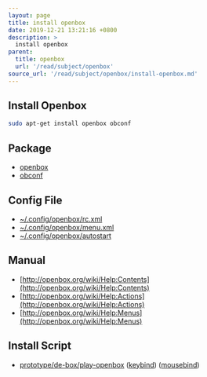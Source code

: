```yaml
---
layout: page
title: install openbox
date: 2019-12-21 13:21:16 +0800
description: >
  install openbox
parent:
  title: openbox
  url: '/read/subject/openbox'
source_url: '/read/subject/openbox/install-openbox.md'
---
```



## Install Openbox

``` sh
sudo apt-get install openbox obconf
```


## Package

* [openbox](https://packages.ubuntu.com/bionic/openbox)
* [obconf](https://packages.ubuntu.com/bionic/obconf)


## Config File

* [~/.config/openbox/rc.xml](https://github.com/samwhelp/play-ubuntu-18.04-plan/blob/master/prototype/de-box/play-openbox/config/openbox/rc.xml)
* [~/.config/openbox/menu.xml](https://github.com/samwhelp/play-ubuntu-18.04-plan/blob/master/prototype/de-box/play-openbox/config/openbox/menu.xml)
* [~/.config/openbox/autostart](https://github.com/samwhelp/play-ubuntu-18.04-plan/blob/master/prototype/de-box/play-openbox/config/openbox/autostart)


## Manual

* [http://openbox.org/wiki/Help:Contents](http://openbox.org/wiki/Help:Contents)
* [http://openbox.org/wiki/Help:Actions](http://openbox.org/wiki/Help:Actions)
* [http://openbox.org/wiki/Help:Menus](http://openbox.org/wiki/Help:Menus)


## Install Script

* [prototype/de-box/play-openbox](https://github.com/samwhelp/play-ubuntu-18.04-plan/tree/master/prototype/de-box/play-openbox) ([keybind](https://github.com/samwhelp/play-ubuntu-18.04-plan/blob/master/prototype/de-box/play-openbox/spec-keybind.md)) ([mousebind](https://github.com/samwhelp/play-ubuntu-18.04-plan/blob/master/prototype/de-box/play-openbox/spec-mousebind.md))
